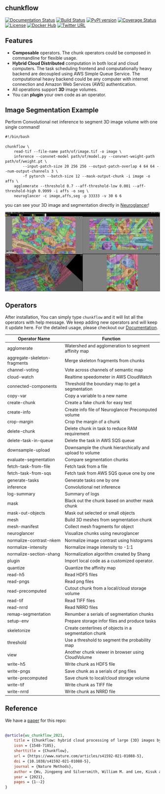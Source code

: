chunkflow 
----------------------
[![Documentation Status](https://readthedocs.org/projects/pychunkflow/badge/?version=latest)](https://pychunkflow.readthedocs.io/en/latest/?badge=latest)
[![Build Status](https://travis-ci.org/seung-lab/chunkflow.svg?branch=master)](https://travis-ci.org/seung-lab/chunkflow)
[![PyPI version](https://badge.fury.io/py/chunkflow.svg)](https://badge.fury.io/py/chunkflow)
[![Coverage Status](https://coveralls.io/repos/github/seung-lab/chunkflow/badge.svg?branch=master)](https://coveralls.io/github/seung-lab/chunkflow?branch=master)
[![License](https://img.shields.io/badge/License-Apache%202.0-blue.svg)](https://opensource.org/licenses/Apache-2.0)
[![Docker Hub](https://img.shields.io/badge/docker-ready-blue.svg)](https://hub.docker.com/r/seunglab/chunkflow)
[![Twitter URL](https://img.shields.io/twitter/url?style=social&url=https%3A%2F%2Ftwitter.com%2Fjingpeng_wu)](https://twitter.com/jingpeng_wu)
<!---[![Docker Build Status](https://img.shields.io/docker/cloud/build/seunglab/chunkflow.svg)]#(https://hub.docker.com/r/seunglab/chunkflow)--->


## Features
- **Composable** operators. The chunk operators could be composed in commandline for flexible usage.
- **Hybrid Cloud Distributed** computation in both local and cloud computers. The task scheduling frontend and computationally heavy backend are decoupled using AWS Simple Queue Service. The computational heavy backend could be any computer with internet connection and Amazon Web Services (AWS) authentication.
- All operations support **3D** image volumes.
- You can **plugin** your own code as an operator.


## Image Segmentation Example
Perform Convolutional net inference to segment 3D image volume with one single command!

```shell
#!/bin/bash

chunkflow \
    read-tif --file-name path/of/image.tif -o image \
    inference --convnet-model path/of/model.py --convnet-weight-path path/of/weight.pt \
        --input-patch-size 20 256 256 --output-patch-overlap 4 64 64 --num-output-channels 3 \
        -f pytorch --batch-size 12 --mask-output-chunk -i image -o affs \
    agglomerate --threshold 0.7 --aff-threshold-low 0.001 --aff-threshold-high 0.9999 -i affs -o seg \
    neuroglancer -c image,affs,seg -p 33333 -v 30 6 6
```
you can see your 3D image and segmentation directly in [Neuroglancer](https://github.com/google/neuroglancer)!

![Image_Segmentation](https://github.com/seung-lab/chunkflow/blob/master/docs/source/_static/image/image_seg.png)

## Operators
After installation, You can simply type `chunkflow` and it will list all the operators with help message. We keep adding new operators and will keep it update here. For the detailed usage, please checkout our [Documentation](https://pychunkflow.readthedocs.io/en/latest/).

| Operator Name   | Function |
| --------------- | -------- |
| agglomerate     | Watershed and agglomeration to segment affinity map |
| aggregate-skeleton-fragments| Merge skeleton fragments from chunks |
| channel-voting  | Vote across channels of semantic map |
| cloud-watch     | Realtime speedometer in AWS CloudWatch |
| connected-components | Threshold the boundary map to get a segmentation |
| copy-var        | Copy a variable to a new name |
| create-chunk    | Create a fake chunk for easy test |
| create-info     | Create info file of Neuroglancer Precomputed volume |
| crop-margin     | Crop the margin of a chunk |
| delete-chunk    | Delete chunk in task to reduce RAM requirement |
| delete-task-in-queue | Delete the task in AWS SQS queue |
| downsample-upload | Downsample the chunk hierarchically and upload to volume |
| evaluate-segmentation | Compare segmentation chunks |
| fetch-task-from-file | Fetch task from a file |
| fetch-task-from-sqs | Fetch task from AWS SQS queue one by one |
| generate-tasks  | Generate tasks one by one |
| inference       | Convolutional net inference |
| log-summary     | Summary of logs |
| mask            | Black out the chunk based on another mask chunk |
| mask-out-objects| Mask out selected or small objects |
| mesh            | Build 3D meshes from segmentation chunk |
| mesh-manifest   | Collect mesh fragments for object |
| neuroglancer    | Visualize chunks using neuroglancer |
| normalize-contrast-nkem | Normalize image contrast using histograms |
| normalize-intensity | Normalize image intensity to -1:1 |
| normalize-section-shang | Normalization algorithm created by Shang |
| plugin          | Import local code as a customized operator. |
| quantize        | Quantize the affinity map |
| read-h5         | Read HDF5 files |
| read-pngs       | Read png files |
| read-precomputed| Cutout chunk from a local/cloud storage volume |
| read-tif        | Read TIFF files |
| read-nrrd       | Read NRRD files |
| remap-segmentation | Renumber a serials of segmentation chunks |
| setup-env       | Prepare storage infor files and produce tasks |
| skeletonize     | Create centerlines of objects in a segmentation chunk |
| threshold       | Use a threshold to segment the probability map |
| view            | Another chunk viewer in browser using CloudVolume |
| write-h5        | Write chunk as HDF5 file |
| write-pngs      | Save chunk as a serials of png files |
| write-precomputed| Save chunk to local/cloud storage volume |
| write-tif       | Write chunk as TIFF file |
| write-nrrd      | Write chunk as NRRD file |



## Reference
We have a [paper](https://www.nature.com/articles/s41592-021-01088-5) for this repo: 
```bibtex

@article{wu_chunkflow_2021,
	title = {Chunkflow: hybrid cloud processing of large {3D} images by convolutional nets},
	issn = {1548-7105},
	shorttitle = {Chunkflow},
	url = {https://www.nature.com/articles/s41592-021-01088-5},
	doi = {10.1038/s41592-021-01088-5},
	journal = {Nature Methods},
	author = {Wu, Jingpeng and Silversmith, William M. and Lee, Kisuk and Seung, H. Sebastian},
	year = {2021},
	pages = {1--2}
}
```
